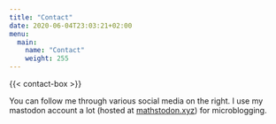 ```yaml
---
title: "Contact"
date: 2020-06-04T23:03:21+02:00
menu:
  main:
    name: "Contact"
    weight: 255
---
```


{{< contact-box >}}

You can follow me through various social media on the right. I use my mastodon account a lot (hosted at [mathstodon.xyz](https://mathstodon.xyz)) for microblogging.


